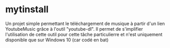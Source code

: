 # mytinstall
Un projet simple permettant le téléchargement de musique à partir d'un lien YoutubeMusic grâce à l'outil "youtube-dl". Il permet de s'implifier l'utilisation de cette outil pour cette tâche particulierre et n'est uniquement disponible que sur Windows 10 (car codé en bat)
